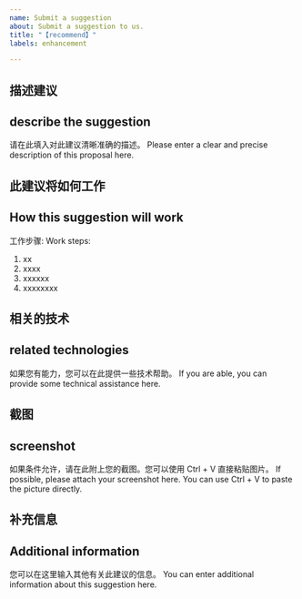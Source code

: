 ```yaml
---
name: Submit a suggestion
about: Submit a suggestion to us.
title: "【recommend】"
labels: enhancement

---
```


<!-- 如果您想向我们提供一些建议，您可以使用此模板。如果您有能力，希望您可以向我们提交拉取请求！ -->

## 描述建议
## describe the suggestion
请在此填入对此建议清晰准确的描述。
Please enter a clear and precise description of this proposal here.

## 此建议将如何工作
## How this suggestion will work
工作步骤:
Work steps:
1. xx
2. xxxx
3. xxxxxx
4. xxxxxxxx

## 相关的技术
## related technologies
如果您有能力，您可以在此提供一些技术帮助。
If you are able, you can provide some technical assistance here.

## 截图
## screenshot
如果条件允许，请在此附上您的截图。您可以使用 Ctrl + V 直接粘贴图片。
If possible, please attach your screenshot here. You can use Ctrl + V to paste the picture directly.

## 补充信息
## Additional information
您可以在这里输入其他有关此建议的信息。
You can enter additional information about this suggestion here.

<!-- 如果您有能力，希望您可以向我们提交拉取请求！ -->